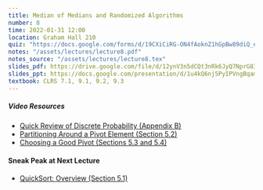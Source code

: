 ```yaml
---
title: Median of Medians and Randomized Algorithms
number: 8
time: 2022-01-31 12:00
location: Graham Hall 210
quiz: "https://docs.google.com/forms/d/19CXiCiRG-ON4fAoknZ1hGpBw89diQ_endtG4d-DXT3s/edit"
notes: "/assets/lectures/lecture8.pdf"
notes_source: "/assets/lectures/lecture8.tex"
slides_pdf: https://drive.google.com/file/d/12ynV3n5dCQt3nRk6JyQ7NprG830cmOKW/view?usp=sharing
slides_ppt: https://docs.google.com/presentation/d/1u4kQ6nj5PyIPVngBqam8jsW5lOvQdHfzloLaj8Te49A/edit?usp=sharing
textbook: CLRS 7.1, 9.1, 9.2, 9.3
---
```


##### Video Resources
- [Quick Review of Discrete Probability (Appendix B)](https://www.youtube.com/watch?v=uLeIMwMHX5U&list=PLEGCF-WLh2RLHqXx6-GZr_w7LgqKDXxN_&index=37)
- [Partitioning Around a Pivot Element (Section 5.2)](https://www.youtube.com/watch?v=LYzdRN5iFdA&list=PLEGCF-WLh2RLHqXx6-GZr_w7LgqKDXxN_&index=25)
- [Choosing a Good Pivot (Sections 5.3 and 5.4)](https://www.youtube.com/watch?v=kqO46FOUTbI&list=PLEGCF-WLh2RLHqXx6-GZr_w7LgqKDXxN_&index=26)


#### Sneak Peak at Next Lecture
- [QuickSort: Overview (Section 5.1)](https://www.youtube.com/watch?v=ETo1cpLN7kk&list=PLEGCF-WLh2RLHqXx6-GZr_w7LgqKDXxN_&index=24)
